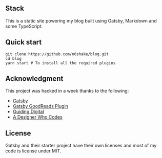 ## Stack

This is a static site powering my blog built using Gatsby, Markdown and some TypeScript.

## Quick start

```
git clone https://github.com/n0shake/blog.git
cd blog
yarn start # To install all the required plugins
```

## Acknowledgment

This project was hacked in a week thanks to the following:

- [Gatsby](https://www.gatsbyjs.com/)
- [Gatsby GoodReads Plugin](https://www.gatsbyjs.com/plugins/@jamesdanylik/gatsby-source-goodreads/?=goodreads)
- [Guiding Digital](https://www.youtube.com/channel/UCpJHkuyhTtGrelk9kVDVUlg)
- [A Designer Who Codes](https://www.youtube.com/channel/UCD00Is447lWaY04_gNTOaVA)

## License

Gatsby and their starter project have their own licenses and most of my code is license under MIT.